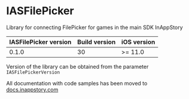 # IASFilePicker

Library for connecting FilePicker for games in the main SDK InAppStory

| IASFilePicker version | Build version | iOS version |
| --------------------- | ------------- | ----------- |
| 0.1.0                 | 30            | >= 11.0     |

Version of the library can be obtained from the parameter `IASFilePickerVersion`

All documentation with code samples has been moved to [docs.inappstory.com](https://docs.inappstory.com/sdk-guides/ios/filepicker.html)
